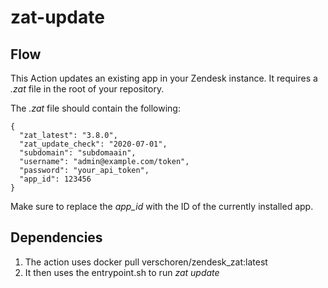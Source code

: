 # zat-update

## Flow

This Action updates an existing app in your Zendesk instance.
It requires a *.zat* file in the root of your repository.

The *.zat* file should contain the following:

    {
      "zat_latest": "3.8.0",
      "zat_update_check": "2020-07-01",
      "subdomain": "subdomaain",
      "username": "admin@example.com/token",
      "password": "your_api_token",
      "app_id": 123456
    }
  
Make sure to replace the *app_id* with the ID of the currently installed app.

## Dependencies
1. The action uses docker pull verschoren/zendesk_zat:latest
2. It then uses the entrypoint.sh to run *zat update*
